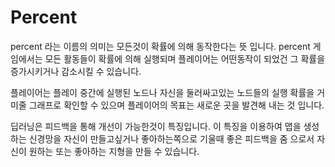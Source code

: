 # Percent

percent 라는 이름의 의미는 모든것이 확률에 의해 동작한다는 뜻 입니다.
percent 게임에서는 모든 활동들이 확률에 의해 실행되며 플레이어는 어떤동작이 되었건 그 확률을 증가시키거나 감소시킬 수 있습니다.

플레이어는 플레이 중간에 실행된 노드나 자신을 둘러싸고있는 노드들의 실행 확률을 거미줄 그래프로 확인할 수 있으며 플레이어의 목표는 새로운 곳을 발견해 내는 것 입니다.

딥러닝은 피드백을 통해 개선이 가능한것이 특징입니다. 이 특징을 이용하여 맵을 생성하는 신경망을 자신이 만들고싶거나 좋아하는쪽으로 기울때 좋은 피드백을 줌 으로서 자신이 원하는 또는 좋아하는 지형을 만들 수 있습니다.
